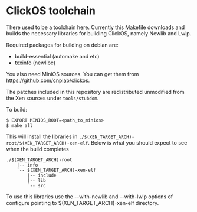 ClickOS toolchain
=================

There used to be a toolchain here. Currently this Makefile downloads and builds
the necessary libraries for building ClickOS, namely Newlib and Lwip.

Required packages for building on debian are:

 - build-essential  (automake and etc)
 - texinfo  (newlibc)

You also need MiniOS sources. You can get them from https://github.com/cnplab/clickos.

The patches included in this repository are redistributed unmodified from the Xen 
sources under ```tools/stubdom```.

To build: 

```
$ EXPORT MINIOS_ROOT=<path_to_minios>
$ make all
```

This will install the libraries in
```./$(XEN_TARGET_ARCH)-root/$(XEN_TARGET_ARCH)-xen-elf```. Below is what you
should expect to see when the build completes

```
./$(XEN_TARGET_ARCH)-root
    |-- info
    `-- $(XEN_TARGET_ARCH)-xen-elf
        |-- include
        |-- lib
        `-- src
```

To use this libraries use the --with-newlib and --with-lwip options of configure
pointing to $(XEN_TARGET_ARCH)-xen-elf directory.

